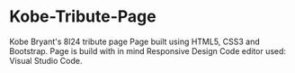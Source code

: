 # Kobe-Tribute-Page
Kobe Bryant's 8l24 tribute page
Page built using HTML5, CSS3 and Bootstrap. Page is build with in mind Responsive Design
Code editor used: Visual Studio Code.
